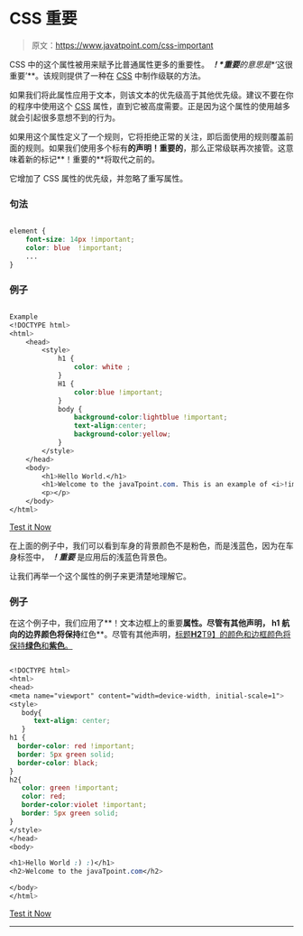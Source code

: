 # CSS 重要

> 原文：<https://www.javatpoint.com/css-important>

CSS 中的这个属性被用来赋予比普通属性更多的重要性。 ***！*重要**的意思是**‘这很重要’**。该规则提供了一种在 [CSS](https://www.javatpoint.com/css-full-form) 中制作级联的方法。

如果我们将此属性应用于文本，则该文本的优先级高于其他优先级。建议不要在你的程序中使用这个 [CSS](https://www.javatpoint.com/css-tutorial) 属性，直到它被高度需要。正是因为这个属性的使用越多就会引起很多意想不到的行为。

如果用这个属性定义了一个规则，它将拒绝正常的关注，即后面使用的规则覆盖前面的规则。如果我们使用多个标有**的声明！重要的**，那么正常级联再次接管。这意味着新的标记**！重要的**将取代之前的。

它增加了 CSS 属性的优先级，并忽略了重写属性。

### 句法

```css

element {
    font-size: 14px !important; 
    color: blue  !important;
    ...
}

```

### 例子

```css

Example
<!DOCTYPE html> 
<html> 
    <head> 
        <style> 
            h1 { 
                color: white ; 
            } 
            H1 { 
                color:blue !important; 
            } 
            body { 
                background-color:lightblue !important; 
                text-align:center; 
                background-color:yellow; 
            } 
        </style> 
    </head> 
    <body> 
        <h1>Hello World.</h1> 
        <h1>Welcome to the javaTpoint.com. This is an example of <i>!important</i> property.</h1> 
        <p></p> 
    </body> 
</html>                    

```

[Test it Now](https://www.javatpoint.com/oprweb/test.jsp?filename=CSSImportant)

在上面的例子中，我们可以看到车身的背景颜色不是粉色，而是浅蓝色，因为在车身标签中， ***！重要*** 是应用后的浅蓝色背景色。

让我们再举一个这个属性的例子来更清楚地理解它。

### 例子

在这个例子中，我们应用了**！文本边框上的重要**属性。尽管有其他声明， **h1** 航向的边界颜色将保持**红色**。尽管有其他声明，[标题**H2**T9】的颜色和边框颜色将保持**绿色**和**紫色**。](https://www.javatpoint.com/html-heading)

```css

<!DOCTYPE html>
<html>
<head>
<meta name="viewport" content="width=device-width, initial-scale=1">
<style>
   body{
      text-align: center;
   }
h1 {
  border-color: red !important;	
  border: 5px green solid;
  border-color: black;
}
h2{
   color: green !important;
   color: red;
   border-color:violet !important;
   border: 5px green solid;
}
</style>
</head>
<body>

<h1>Hello World :) :)</h1>
<h2>Welcome to the javaTpoint.com</h2>

</body>
</html>

```

[Test it Now](https://www.javatpoint.com/oprweb/test.jsp?filename=CSSImportant2)

* * *